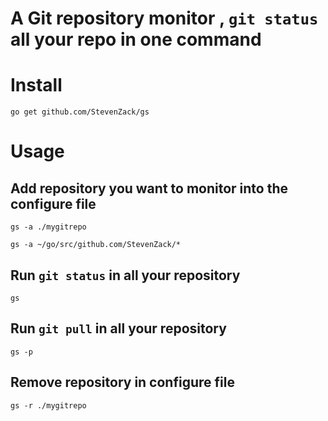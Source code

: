 # A Git repository monitor , `git status` all your repo in one command

# Install
```shell
go get github.com/StevenZack/gs
```

# Usage

## Add repository you want to monitor into the configure file

```shell
gs -a ./mygitrepo
```

```shell
gs -a ~/go/src/github.com/StevenZack/*
```

## Run `git status` in all your repository
```shell
gs
```

## Run `git pull` in all your repository
```shell
gs -p
```

## Remove repository in configure file
```shell
gs -r ./mygitrepo
```
